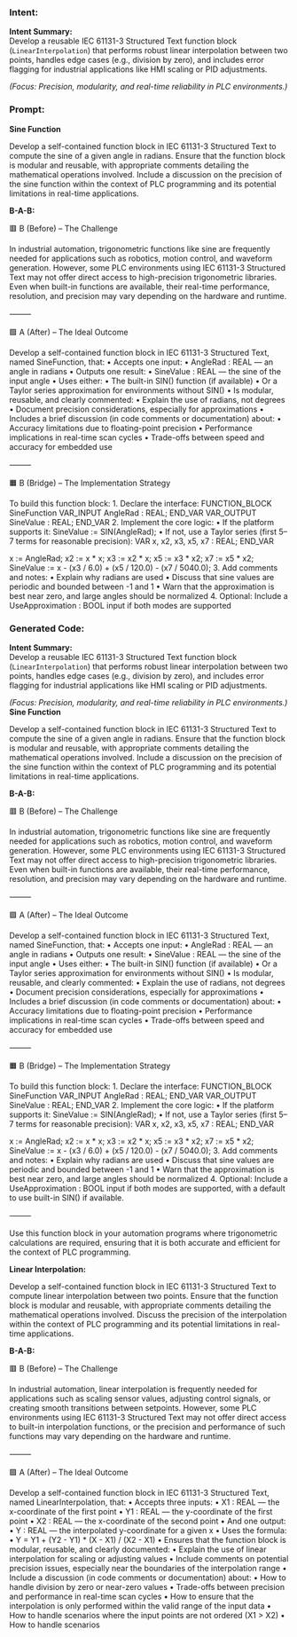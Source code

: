 ### Intent:
**Intent Summary:**  
Develop a reusable IEC 61131-3 Structured Text function block (`LinearInterpolation`) that performs robust linear interpolation between two points, handles edge cases (e.g., division by zero), and includes error flagging for industrial applications like HMI scaling or PID adjustments.  

*(Focus: Precision, modularity, and real-time reliability in PLC environments.)*

### Prompt:
**Sine Function**

Develop a self-contained function block in IEC 61131-3 Structured Text to compute the sine of a given angle in radians. Ensure that the function block is modular and reusable, with appropriate comments detailing the mathematical operations involved. Include a discussion on the precision of the sine function within the context of PLC programming and its potential limitations in real-time applications.

**B-A-B:**

🟥 B (Before) – The Challenge

In industrial automation, trigonometric functions like sine are frequently needed for applications such as robotics, motion control, and waveform generation. However, some PLC environments using IEC 61131-3 Structured Text may not offer direct access to high-precision trigonometric libraries. Even when built-in functions are available, their real-time performance, resolution, and precision may vary depending on the hardware and runtime.

⸻

🟩 A (After) – The Ideal Outcome

Develop a self-contained function block in IEC 61131-3 Structured Text, named SineFunction, that:
	•	Accepts one input:
	•	AngleRad : REAL — an angle in radians
	•	Outputs one result:
	•	SineValue : REAL — the sine of the input angle
	•	Uses either:
	•	The built-in SIN() function (if available)
	•	Or a Taylor series approximation for environments without SIN()
	•	Is modular, reusable, and clearly commented:
	•	Explain the use of radians, not degrees
	•	Document precision considerations, especially for approximations
	•	Includes a brief discussion (in code comments or documentation) about:
	•	Accuracy limitations due to floating-point precision
	•	Performance implications in real-time scan cycles
	•	Trade-offs between speed and accuracy for embedded use

⸻

🟧 B (Bridge) – The Implementation Strategy

To build this function block:
	1.	Declare the interface:
 FUNCTION_BLOCK SineFunction
VAR_INPUT
    AngleRad : REAL;
END_VAR
VAR_OUTPUT
    SineValue : REAL;
END_VAR
2.	Implement the core logic:
	•	If the platform supports it:
 SineValue := SIN(AngleRad);
 	•	If not, use a Taylor series (first 5–7 terms for reasonable precision):
  VAR
    x, x2, x3, x5, x7 : REAL;
END_VAR

x := AngleRad;
x2 := x * x;
x3 := x2 * x;
x5 := x3 * x2;
x7 := x5 * x2;
SineValue := x - (x3 / 6.0) + (x5 / 120.0) - (x7 / 5040.0);
3.	Add comments and notes:
	•	Explain why radians are used
	•	Discuss that sine values are periodic and bounded between -1 and 1
	•	Warn that the approximation is best near zero, and large angles should be normalized
4.	Optional: Include a UseApproximation : BOOL input if both modes are supported

### Generated Code:
**Intent Summary:**  
Develop a reusable IEC 61131-3 Structured Text function block (`LinearInterpolation`) that performs robust linear interpolation between two points, handles edge cases (e.g., division by zero), and includes error flagging for industrial applications like HMI scaling or PID adjustments.  

*(Focus: Precision, modularity, and real-time reliability in PLC environments.)*
**Sine Function**

Develop a self-contained function block in IEC 61131-3 Structured Text to compute the sine of a given angle in radians. Ensure that the function block is modular and reusable, with appropriate comments detailing the mathematical operations involved. Include a discussion on the precision of the sine function within the context of PLC programming and its potential limitations in real-time applications.

**B-A-B:**

🟥 B (Before) – The Challenge

In industrial automation, trigonometric functions like sine are frequently needed for applications such as robotics, motion control, and waveform generation. However, some PLC environments using IEC 61131-3 Structured Text may not offer direct access to high-precision trigonometric libraries. Even when built-in functions are available, their real-time performance, resolution, and precision may vary depending on the hardware and runtime.

⸻

🟩 A (After) – The Ideal Outcome

Develop a self-contained function block in IEC 61131-3 Structured Text, named SineFunction, that:
	•	Accepts one input:
	•	AngleRad : REAL — an angle in radians
	•	Outputs one result:
	•	SineValue : REAL — the sine of the input angle
	•	Uses either:
	•	The built-in SIN() function (if available)
	•	Or a Taylor series approximation for environments without SIN()
	•	Is modular, reusable, and clearly commented:
	•	Explain the use of radians, not degrees
	•	Document precision considerations, especially for approximations
	•	Includes a brief discussion (in code comments or documentation) about:
	•	Accuracy limitations due to floating-point precision
	•	Performance implications in real-time scan cycles
	•	Trade-offs between speed and accuracy for embedded use

⸻

🟧 B (Bridge) – The Implementation Strategy

To build this function block:
	1.	Declare the interface:
 FUNCTION_BLOCK SineFunction
VAR_INPUT
    AngleRad : REAL;
END_VAR
VAR_OUTPUT
    SineValue : REAL;
END_VAR
2.	Implement the core logic:
	•	If the platform supports it:
 SineValue := SIN(AngleRad);
 	•	If not, use a Taylor series (first 5–7 terms for reasonable precision):
  VAR
    x, x2, x3, x5, x7 : REAL;
END_VAR

x := AngleRad;
x2 := x * x;
x3 := x2 * x;
x5 := x3 * x2;
x7 := x5 * x2;
SineValue := x - (x3 / 6.0) + (x5 / 120.0) - (x7 / 5040.0);
3.	Add comments and notes:
	•	Explain why radians are used
	•	Discuss that sine values are periodic and bounded between -1 and 1
	•	Warn that the approximation is best near zero, and large angles should be normalized
4.	Optional: Include a UseApproximation : BOOL input if both modes are supported, with a default to use built-in SIN() if available.

⸻

Use this function block in your automation programs where trigonometric calculations are required, ensuring that it is both accurate and efficient for the context of PLC programming.

**Linear Interpolation:**

Develop a self-contained function block in IEC 61131-3 Structured Text to compute linear interpolation between two points. Ensure that the function block is modular and reusable, with appropriate comments detailing the mathematical operations involved. Discuss the precision of the interpolation within the context of PLC programming and its potential limitations in real-time applications.

**B-A-B:**

🟥 B (Before) – The Challenge

In industrial automation, linear interpolation is frequently needed for applications such as scaling sensor values, adjusting control signals, or creating smooth transitions between setpoints. However, some PLC environments using IEC 61131-3 Structured Text may not offer direct access to built-in interpolation functions, or the precision and performance of such functions may vary depending on the hardware and runtime.

⸻

🟩 A (After) – The Ideal Outcome

Develop a self-contained function block in IEC 61131-3 Structured Text, named LinearInterpolation, that:
	•	Accepts three inputs:
	•	X1 : REAL — the x-coordinate of the first point
	•	Y1 : REAL — the y-coordinate of the first point
	•	X2 : REAL — the x-coordinate of the second point
	•	And one output:
	•	Y : REAL — the interpolated y-coordinate for a given x
	•	Uses the formula:
	•	Y = Y1 + (Y2 - Y1) * (X - X1) / (X2 - X1)
	•	Ensures that the function block is modular, reusable, and clearly documented:
	•	Explain the use of linear interpolation for scaling or adjusting values
	•	Include comments on potential precision issues, especially near the boundaries of the interpolation range
	•	Include a discussion (in code comments or documentation) about:
	•	How to handle division by zero or near-zero values
	•	Trade-offs between precision and performance in real-time scan cycles
	•	How to ensure that the interpolation is only performed within the valid range of the input data
	•	How to handle scenarios where the input points are not ordered (X1 > X2)
	•	How to handle scenarios
